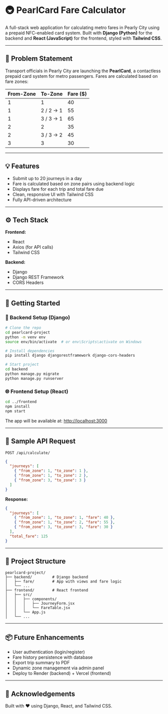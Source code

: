 # 🚇 PearlCard Fare Calculator

A full-stack web application for calculating metro fares in Pearly City using a prepaid NFC-enabled card system. Built with **Django (Python)** for the backend and **React (JavaScript)** for the frontend, styled with **Tailwind CSS**.

---

## 📌 Problem Statement

Transport officials in Pearly City are launching the **PearlCard**, a contactless prepaid card system for metro passengers. Fares are calculated based on fare zones:

| From-Zone | To-Zone | Fare ($) |
|-----------|---------|----------|
| 1         | 1       | 40       |
| 1         | 2 / 2 → 1 | 55     |
| 1         | 3 / 3 → 1 | 65     |
| 2         | 2       | 35       |
| 2         | 3 / 3 → 2 | 45     |
| 3         | 3       | 30       |

---

## 💡 Features

- Submit up to 20 journeys in a day
- Fare is calculated based on zone pairs using backend logic
- Displays fare for each trip and total fare due
- Clean, responsive UI with Tailwind CSS
- Fully API-driven architecture

---

## ⚙️ Tech Stack

**Frontend:**
- React
- Axios (for API calls)
- Tailwind CSS

**Backend:**
- Django
- Django REST Framework
- CORS Headers

---

## 🚀 Getting Started

### 🔧 Backend Setup (Django)

```bash
# Clone the repo
cd pearlcard-project
python -m venv env
source env/bin/activate  # or env\Scripts\activate on Windows

# Install dependencies
pip install django djangorestframework django-cors-headers

# Start project
cd backend
python manage.py migrate
python manage.py runserver
```

### 🌐 Frontend Setup (React)

```bash
cd ../frontend
npm install
npm start
```

The app will be available at: [http://localhost:3000](http://localhost:3000)

---

## 🧪 Sample API Request

`POST /api/calculate/`

```json
{
  "journeys": [
    { "from_zone": 1, "to_zone": 1 },
    { "from_zone": 1, "to_zone": 2 },
    { "from_zone": 3, "to_zone": 3 }
  ]
}
```

**Response:**
```json
{
  "journeys": [
    { "from_zone": 1, "to_zone": 1, "fare": 40 },
    { "from_zone": 1, "to_zone": 2, "fare": 55 },
    { "from_zone": 3, "to_zone": 3, "fare": 30 }
  ],
  "total_fare": 125
}
```

---

## 📁 Project Structure

```
pearlcard-project/
├── backend/         # Django backend
│   ├── fare/        # App with views and fare logic
│   └── ...
├── frontend/        # React frontend
│   ├── src/
│   │   ├── components/
│   │   │   ├── JourneyForm.jsx
│   │   │   └── FareTable.jsx
│   │   └── App.js
│   └── ...
```

---

## 📦 Future Enhancements

- User authentication (login/register)
- Fare history persistence with database
- Export trip summary to PDF
- Dynamic zone management via admin panel
- Deploy to Render (backend) + Vercel (frontend)

---

## 🙌 Acknowledgements

Built with ❤️ using Django, React, and Tailwind CSS.